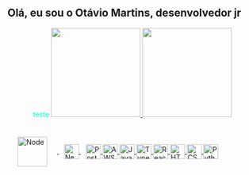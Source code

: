 ## Olá, eu sou o Otávio Martins, desenvolvedor jr

<div align="center" >
  <span style="color: #00ffcc">teste</span>
  <a href="https://github.com/otaviomartinss">
  <img height="180em" src="https://github-readme-stats.vercel.app/api?username=otaviomartinss&show_icons=true&theme=dracula&include_all_commits=true&count_private=true"/>
  <img height="180em" src="https://github-readme-stats.vercel.app/api/top-langs/?username=otaviomartinss&layout=compact&langs_count=8&theme=dracula"/>
</div>

<div style="display: inline"><br>
  <img align="center" alt="Node" width="60" style="margin: 20; display: inline" src="https://cdn.jsdelivr.net/gh/devicons/devicon/icons/nodejs/nodejs-plain-wordmark.svg">
  <img align="center" alt="Nest" width="30" style="margin-left: 10px" src="https://cdn.jsdelivr.net/gh/devicons/devicon/icons/nestjs/nestjs-plain.svg">
  <img align="center" alt="Postgres" width="30" style="margin-left: 10px" src="https://cdn.jsdelivr.net/gh/devicons/devicon/icons/postgresql/postgresql-plain.svg">
  <img align="center" alt="AWS" width="30" paddind-left="10px" src="https://cdn.jsdelivr.net/gh/devicons/devicon/icons/amazonwebservices/amazonwebservices-original-wordmark.svg">
  <img align="center" alt="Javascript" width="30" paddind-left="10px" src=>
  <img align="center" alt="Typescript" width="30" paddind-left="10px" src=>
  <img align="center" alt="React" height="30" width="30" src=>
  <img align="center" alt="HTML" height="30" width="30" src=>
  <img align="center" alt="CSS" height="30" width="30" src=>
  <img align="center" alt="Python" height="30" width="30" src=>
</div>